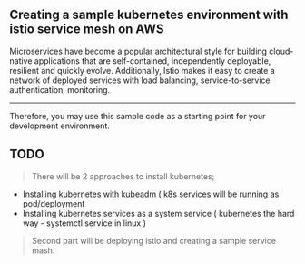 ## Creating a sample kubernetes environment with istio service mesh on AWS 


Microservices have become a popular architectural style for building cloud-native applications that are self-contained, independently deployable, resilient and quickly evolve. Additionally, Istio makes it easy to create a network of deployed services with load balancing, service-to-service authentication, monitoring.

---

Therefore, you may use this sample code as a starting point for your development environment. 



## TODO 
> There will be 2 approaches to install kubernetes;
- Installing kubernetes with kubeadm ( k8s services will be running as pod/deployment
- Installing kubernetes services as a system service ( kubernetes the hard way - systemctl service in linux )


> Second part will be deploying istio and creating a sample service mash.
